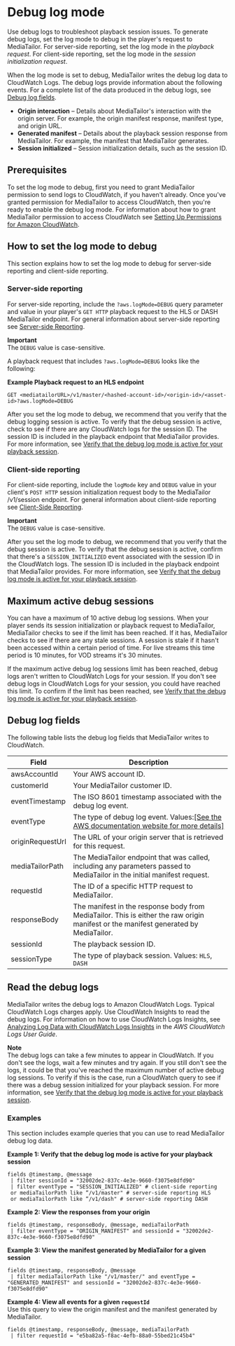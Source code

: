 # Debug log mode<a name="debug-log-mode"></a>

Use debug logs to troubleshoot playback session issues\. To generate debug logs, set the log mode to debug in the player's request to MediaTailor\. For server\-side reporting, set the log mode in the *playback request*\. For client\-side reporting, set the log mode in the *session initialization request*\. 

When the log mode is set to debug, MediaTailor writes the debug log data to CloudWatch Logs\. The debug logs provide information about the following events\. For a complete list of the data produced in the debug logs, see [Debug log fields](https://docs.aws.amazon.com/mediatailor/latest/ug/debug-log-mode.html#debug-log-mode-fields)\.
+ **Origin interaction** – Details about MediaTailor's interaction with the origin server\. For example, the origin manifest response, manifest type, and origin URL\.
+ **Generated manifest** – Details about the playback session response from MediaTailor\. For example, the manifest that MediaTailor generates\.
+ **Session initialized** – Session initialization details, such as the session ID\.

## Prerequisites<a name="prerequisites"></a>

To set the log mode to debug, first you need to grant MediaTailor permission to send logs to CloudWatch, if you haven't already\. Once you've granted permission for MediaTailor to access CloudWatch, then you're ready to enable the debug log mode\. For information about how to grant MediaTailor permission to access CloudWatch see [ Setting Up Permissions for Amazon CloudWatch](https://docs.aws.amazon.com/mediatailor/latest/ug/monitoring-permissions.html)\.

## How to set the log mode to debug<a name="how-to-turn-on-debug-log-mode"></a>

This section explains how to set the log mode to debug for server\-side reporting and client\-side reporting\.

### Server\-side reporting<a name="server-side-reporting"></a>

For server\-side reporting, include the `?aws.logMode=DEBUG` query parameter and value in your player's `GET HTTP` playback request to the HLS or DASH MediaTailor endpoint\. For general information about server\-side reporting see [ Server\-side Reporting](https://docs.aws.amazon.com/mediatailor/latest/ug/ad-reporting-server-side.html)\.

**Important**  
The `DEBUG` value is case\-sensitive\.

 A playback request that includes `?aws.logMode=DEBUG` looks like the following:

**Example Playback request to an HLS endpoint**  

```
GET <mediatailorURL>/v1/master/<hashed-account-id>/<origin-id>/<asset-id>?aws.logMode=DEBUG
```
After you set the log mode to debug, we recommend that you verify that the debug logging session is active\. To verify that the debug session is active, check to see if there are any CloudWatch logs for the session ID\. The session ID is included in the playback endpoint that MediaTailor provides\. For more information, see [Verify that the debug log mode is active for your playback session](#debug-active)\. 

### Client\-side reporting<a name="client-side-reporting"></a>

For client\-side reporting, include the `logMode` key and `DEBUG` value in your client's `POST HTTP` session initialization request body to the MediaTailor /v1/session endpoint\. For general information about client\-side reporting see [ Client\-Side Reporting](https://docs.aws.amazon.com/mediatailor/latest/ug/ad-reporting-client-side.html)\.

**Important**  
The `DEBUG` value is case\-sensitive\.

 After you set the log mode to debug, we recommend that you verify that the debug session is active\. To verify that the debug session is active, confirm that there's a `SESSION_INITIALIZED` event associated with the session ID in the CloudWatch logs\. The session ID is included in the playback endpoint that MediaTailor provides\. For more information, see [Verify that the debug log mode is active for your playback session](#debug-active)\. 

## Maximum active debug sessions<a name="maximum-active-debug-log-sessions"></a>

You can have a maximum of 10 active debug log sessions\. When your player sends its session initialization or playback request to MediaTailor, MediaTailor checks to see if the limit has been reached\. If it has, MediaTailor checks to see if there are any stale sessions\. A session is stale if it hasn't been accessed within a certain period of time\. For live streams this time period is 10 minutes, for VOD streams it's 30 minutes\.

If the maximum active debug log sessions limit has been reached, debug logs aren't written to CloudWatch Logs for your session\. If you don't see debug logs in CloudWatch Logs for your session, you could have reached this limit\. To confirm if the limit has been reached, see [Verify that the debug log mode is active for your playback session](#debug-active)\. 

## Debug log fields<a name="debug-log-mode-fields"></a>

 The following table lists the debug log fields that MediaTailor writes to CloudWatch\. 


| Field | Description | 
| --- | --- | 
| awsAccountId | Your AWS account ID\. | 
| customerId | Your MediaTailor customer ID\. | 
| eventTimestamp | The ISO 8601 timestamp associated with the debug log event\. | 
| eventType | The type of debug log event\. Values:[\[See the AWS documentation website for more details\]](http://docs.aws.amazon.com/mediatailor/latest/ug/debug-log-mode.html) | 
| originRequestUrl | The URL of your origin server that is retrieved for this request\. | 
| mediaTailorPath | The MediaTailor endpoint that was called, including any parameters passed to MediaTailor in the initial manifest request\. | 
| requestId | The ID of a specific HTTP request to MediaTailor\. | 
| responseBody | The manifest in the response body from MediaTailor\. This is either the raw origin manifest or the manifest generated by MediaTailor\. | 
| sessionId | The playback session ID\. | 
| sessionType | The type of playback session\. Values: `HLS`, `DASH` | 

## Read the debug logs<a name="read-the-debug-logs"></a>

MediaTailor writes the debug logs to Amazon CloudWatch Logs\. Typical CloudWatch Logs charges apply\. Use CloudWatch Insights to read the debug logs\. For information on how to use CloudWatch Logs Insights, see [Analyzing Log Data with CloudWatch Logs Insights](https://docs.aws.amazon.com/AmazonCloudWatch/latest/logs/AnalyzingLogData.html) in the *AWS CloudWatch Logs User Guide*\.

**Note**  
The debug logs can take a few minutes to appear in CloudWatch\. If you don't see the logs, wait a few minutes and try again\. If you still don't see the logs, it could be that you've reached the maximum number of active debug log sessions\. To verify if this is the case, run a CloudWatch query to see if there was a debug session initialized for your playback session\. For more information, see [Verify that the debug log mode is active for your playback session](#debug-active)\.

### Examples<a name="query-examples"></a>

 This section includes example queries that you can use to read MediaTailor debug log data\. 

**Example 1: Verify that the debug log mode is active for your playback session**  

```
fields @timestamp, @message
 | filter sessionId = "32002de2-837c-4e3e-9660-f3075e8dfd90"
 | filter eventType = "SESSION_INITIALIZED" # client-side reporting
 or mediaTailorPath like “/v1/master" # server-side reporting HLS
 or mediaTailorPath like “/v1/dash" # server-side reporting DASH
```

**Example 2: View the responses from your origin**  

```
fields @timestamp, responseBody, @message, mediaTailorPath
 | filter eventType = "ORIGIN_MANIFEST" and sessionId = "32002de2-837c-4e3e-9660-f3075e8dfd90"
```

**Example 3: View the manifest generated by MediaTailor for a given session**  

```
fields @timestamp, responseBody, @message
 | filter mediaTailorPath like "/v1/master/" and eventType = "GENERATED_MANIFEST" and sessionId = "32002de2-837c-4e3e-9660-f3075e8dfd90"
```

**Example 4: View all events for a given `requestId`**  
 Use this query to view the origin manifest and the manifest generated by MediaTailor\.   

```
fields @timestamp, responseBody, @message, mediaTailorPath
 | filter requestId = "e5ba82a5-f8ac-4efb-88a0-55bed21c45b4"
```